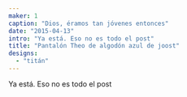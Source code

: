 ```yaml
---
maker: 1
caption: "Dios, éramos tan jóvenes entonces"
date: "2015-04-13"
intro: "Ya está. Eso no es todo el post"
title: "Pantalón Theo de algodón azul de joost"
designs:
  - "titán"
---
```


Ya está. Eso no es todo el post
